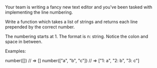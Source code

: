 Your team is writing a fancy new text editor and you've been tasked with implementing the line numbering.

Write a function which takes a list of strings and returns each line prepended by the correct number.

The numbering starts at 1. The format is n: string. Notice the colon and space in between.

Examples:

number([]) // => []
number(["a", "b", "c"]) // => ["1: a", "2: b", "3: c"]